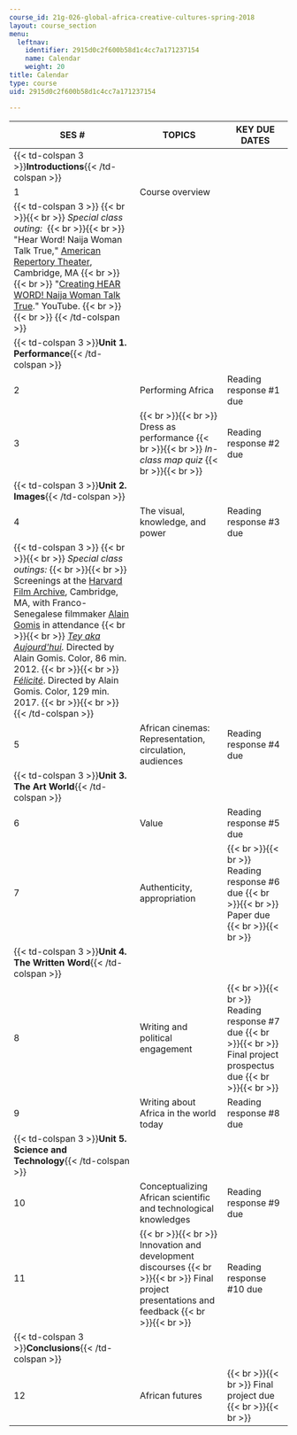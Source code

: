 ```yaml
---
course_id: 21g-026-global-africa-creative-cultures-spring-2018
layout: course_section
menu:
  leftnav:
    identifier: 2915d0c2f600b58d1c4cc7a171237154
    name: Calendar
    weight: 20
title: Calendar
type: course
uid: 2915d0c2f600b58d1c4cc7a171237154

---
```


| SES # | TOPICS | KEY DUE DATES |
| --- | --- | --- |
| {{< td-colspan 3 >}}**Introductions**{{< /td-colspan >}} |||
| 1 | Course overview | &nbsp; |
| {{< td-colspan 3 >}} {{< br >}}{{< br >}} _Special class outing:_  {{< br >}}{{< br >}} "Hear Word! Naija Woman Talk True," [American Repertory Theater](https://americanrepertorytheater.org/shows-events/hear-word-naija-woman-talk-true/), Cambridge, MA {{< br >}}{{< br >}} "[Creating HEAR WORD! Naija Woman Talk True](https://www.youtube.com/watch?v=8rBaFBrlbLE)." YouTube. {{< br >}}{{< br >}} {{< /td-colspan >}} |||
| {{< td-colspan 3 >}}**Unit 1. Performance**{{< /td-colspan >}} |||
| 2 | Performing Africa | Reading response #1 due |
| 3 |  {{< br >}}{{< br >}} Dress as performance {{< br >}}{{< br >}} _In-class map quiz_ {{< br >}}{{< br >}}  | Reading response #2 due |
| {{< td-colspan 3 >}}**Unit 2. Images**{{< /td-colspan >}} |||
| 4 | The visual, knowledge, and power | Reading response #3 due |
| {{< td-colspan 3 >}} {{< br >}}{{< br >}} _Special class outings:_ {{< br >}}{{< br >}} Screenings at the [Harvard Film Archive](https://harvardfilmarchive.org/), Cambridge, MA, with Franco-Senegalese filmmaker [Alain Gomis](https://en.wikipedia.org/wiki/Alain_Gomis) in attendance {{< br >}}{{< br >}} _[Tey aka Aujourd'hui](https://www.imdb.com/title/tt2178935/?ref_=fn_al_tt_1)._ Directed by Alain Gomis. Color, 86 min. 2012. {{< br >}}{{< br >}} [_Félicité_](https://www.imdb.com/title/tt5980798/?ref_=nv_sr_1). Directed by Alain Gomis. Color, 129 min. 2017. {{< br >}}{{< br >}} {{< /td-colspan >}} |||
| 5 | African cinemas: Representation, circulation, audiences | Reading response #4 due |
| {{< td-colspan 3 >}}**Unit 3. The Art World**{{< /td-colspan >}} |||
| 6 | Value | Reading response #5 due |
| 7 | Authenticity, appropriation |  {{< br >}}{{< br >}} Reading response #6 due {{< br >}}{{< br >}} Paper due {{< br >}}{{< br >}}  |
| {{< td-colspan 3 >}}**Unit 4. The Written Word**{{< /td-colspan >}} |||
| 8 | Writing and political engagement |  {{< br >}}{{< br >}} Reading response #7 due {{< br >}}{{< br >}} Final project prospectus due {{< br >}}{{< br >}}  |
| 9 | Writing about Africa in the world today | Reading response #8 due |
| {{< td-colspan 3 >}}**Unit 5. Science and Technology**{{< /td-colspan >}} |||
| 10 | Conceptualizing African scientific and technological knowledges | Reading response #9 due |
| 11 |  {{< br >}}{{< br >}} Innovation and development discourses {{< br >}}{{< br >}} Final project presentations and feedback {{< br >}}{{< br >}}  | Reading response #10 due |
| {{< td-colspan 3 >}}**Conclusions**{{< /td-colspan >}} |||
| 12 | African futures |  {{< br >}}{{< br >}} Final project due {{< br >}}{{< br >}}